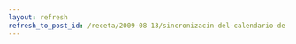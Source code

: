 ```yaml
---
layout: refresh
refresh_to_post_id: /receta/2009-08-13/sincronizacin-del-calendario-de-gnome-con-google-calendar
---
```

